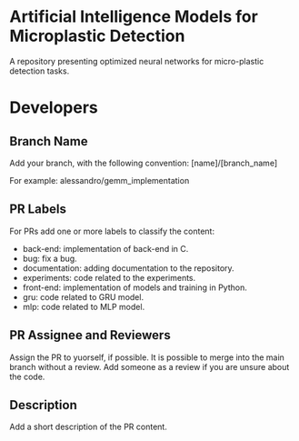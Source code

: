 # Artificial Intelligence Models for Microplastic Detection
A repository presenting optimized neural networks for micro-plastic detection tasks.

# Developers

## Branch Name

Add your branch, with the following convention:
[name]/[branch_name]

For example:
alessandro/gemm_implementation

## PR Labels

For PRs add one or more labels to classify the content:

- back-end: implementation of back-end in C.
- bug: fix a bug.
- documentation: adding documentation to the repository.
- experiments: code related to the experiments.
- front-end: implementation of models and training in Python.
- gru: code related to GRU model.
- mlp: code related to MLP model.

## PR Assignee and Reviewers

Assign the PR to yuorself, if possible.
It is possible to merge into the main branch without a review. Add someone as a review if you are unsure about the code.

## Description

Add a short description of the PR content.
